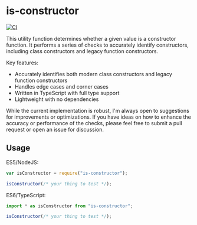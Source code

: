 # is-constructor

[![CI](https://github.com/wbhob/is-constructor/actions/workflows/ci.yml/badge.svg)](https://github.com/wbhob/is-constructor/actions/workflows/ci.yml)

This utility function determines whether a given value is a constructor function. It performs a series of checks to accurately identify constructors, including class constructors and legacy function constructors.

Key features:
- Accurately identifies both modern class constructors and legacy function constructors
- Handles edge cases and corner cases
- Written in TypeScript with full type support
- Lightweight with no dependencies

While the current implementation is robust, I'm always open to suggestions for improvements or optimizations. If you have ideas on how to enhance the accuracy or performance of the checks, please feel free to submit a pull request or open an issue for discussion.

## Usage

ES5/NodeJS:

```js
var isConstructor = require("is-constructor");

isConstructor(/* your thing to test */);
```

ES6/TypeScript:

```ts
import * as isConstructor from "is-constructor";

isConstructor(/* your thing to test */);
```
